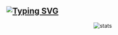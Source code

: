 <a href="https://wolfhex.com"><img src="https://readme-typing-svg.herokuapp.com?font=JetBrains+Mono&pause=500&color=525252&center=true&random=false&width=1200&lines=Sup!+I'm+wufhex;Fluent+in+C%2FC%2B%2B+Python+and+maybe+Rust;Chatting+on+mIRC+while+eating+Doritos" alt="Typing SVG" /></a>
------
<div align="center">
<img src="https://github-readme-stats.vercel.app/api?username=wolfhex&show_icons=true&theme=radical" alt="stats">
</div>
